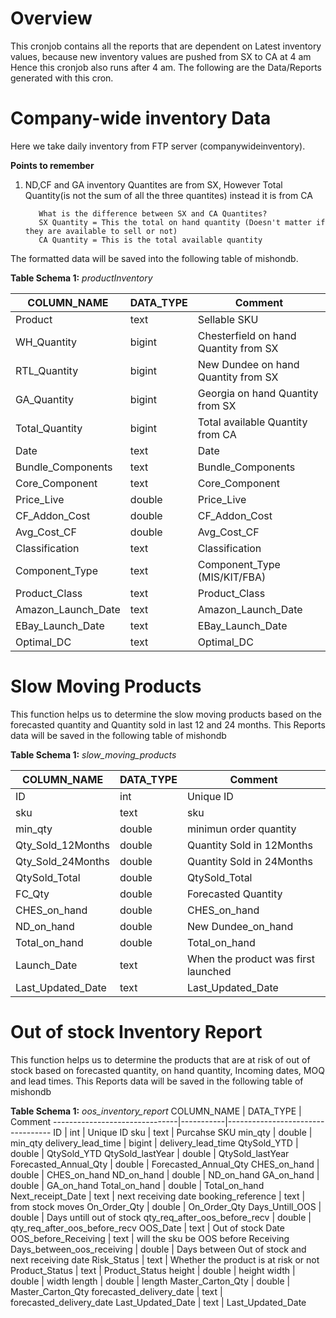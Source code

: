 # Overview
This cronjob contains all the reports that are dependent on Latest inventory values, because new inventory values are pushed from SX to CA at 4 am 
Hence this cronjob also runs after 4 am. The following are the Data/Reports generated with this cron.

# Company-wide inventory Data
Here we take daily inventory from FTP server (companywideinventory). 

**Points to remember**
1) ND,CF and GA inventory Quantites are from SX, However Total Quantity(is not the sum of all the three quantites) instead it is from CA
          
          What is the difference between SX and CA Quantites?
          SX Quantity = This the total on hand quantity (Doesn't matter if they are available to sell or not)
          CA Quantity = This is the total available quantity
          
The formatted data will be saved into the following table of mishondb.

**Table Schema 1:** *productInventory*

COLUMN_NAME         |  DATA_TYPE  |  Comment
--------------------|-------------|-------------------------
Product             |  text       |  Sellable SKU
WH_Quantity         |  bigint     |  Chesterfield on hand Quantity from SX
RTL_Quantity        |  bigint     |  New Dundee on hand Quantity from SX
GA_Quantity         |  bigint     |  Georgia on hand Quantity from SX
Total_Quantity      |  bigint     |  Total available Quantity from CA
Date                |  text       |  Date
Bundle_Components   |  text       |  Bundle_Components
Core_Component      |  text       |  Core_Component
Price_Live          |  double     |  Price_Live
CF_Addon_Cost       |  double     |  CF_Addon_Cost
Avg_Cost_CF         |  double     |  Avg_Cost_CF
Classification      |  text       |  Classification
Component_Type      |  text       |  Component_Type (MIS/KIT/FBA)
Product_Class       |  text       |  Product_Class
Amazon_Launch_Date  |  text       |  Amazon_Launch_Date
EBay_Launch_Date    |  text       |  EBay_Launch_Date
Optimal_DC          |  text       |  Optimal_DC

# Slow Moving Products
This function helps us to determine the slow moving products based on the forecasted quantity and Quantity sold in last 12 and 24 months. This Reports data will be saved in the following table of mishondb

**Table Schema 1:** *slow_moving_products*

COLUMN_NAME         |  DATA_TYPE  | Comment
--------------------|-------------|-------------------
ID                  |  int        | Unique ID
sku                 |  text       | sku
min_qty             |  double     | minimun order quantity
Qty_Sold_12Months   |  double     | Quantity Sold in 12Months
Qty_Sold_24Months   |  double     | Quantity Sold in 24Months
QtySold_Total       |  double     | QtySold_Total
FC_Qty              |  double     | Forecasted Quantity
CHES_on_hand        |  double     | CHES_on_hand
ND_on_hand          |  double     | New Dundee_on_hand
Total_on_hand       |  double     | Total_on_hand
Launch_Date         |  text       | When the product was first launched
Last_Updated_Date   |  text       | Last_Updated_Date

# Out of stock Inventory Report
This function helps us to determine the products that are at risk of out of stock based on forecasted quantity, on hand quantity, Incoming dates, MOQ and lead times.
This Reports data will be saved in the following table of mishondb

**Table Schema 1:** *oos_inventory_report*
COLUMN_NAME                    | DATA_TYPE |  Comment
-------------------------------|-----------|----------------------------------
ID                             | int       |  Unique ID
sku                            | text      |  Purcahse SKU
min_qty                        | double    |  min_qty
delivery_lead_time             | bigint    |  delivery_lead_time
QtySold_YTD                    | double    |  QtySold_YTD
QtySold_lastYear               | double    |  QtySold_lastYear
Forecasted_Annual_Qty          | double    |  Forecasted_Annual_Qty
CHES_on_hand                   | double    |  CHES_on_hand
ND_on_hand                     | double    |  ND_on_hand
GA_on_hand                     | double    |  GA_on_hand
Total_on_hand                  | double    |  Total_on_hand
Next_receipt_Date              | text      |  next receiving date
booking_reference              | text      |  from stock moves
On_Order_Qty                   | double    |  On_Order_Qty
Days_Untill_OOS                | double    |  Days untill out of stock
qty_req_after_oos_before_recv  | double    |  qty_req_after_oos_before_recv
OOS_Date                       | text      |  Out of stock Date
OOS_before_Receiving           | text      |  will the sku be OOS before Receiving
Days_between_oos_receiving     | double    |  Days between Out of stock and next receiving date
Risk_Status                    | text      |  Whether the product is at risk or not
Product_Status                 | text      |  Product_Status
height                         | double    |  height
width                          | double    |  width
length                         | double    |  length
Master_Carton_Qty              | double    |  Master_Carton_Qty
forecasted_delivery_date       | text      |  forecasted_delivery_date
Last_Updated_Date              | text      |  Last_Updated_Date


